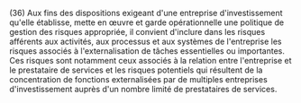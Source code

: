 (36) Aux fins des dispositions exigeant d'une entreprise d'investissement qu'elle établisse, mette en œuvre et garde opérationnelle une politique de gestion des risques appropriée, il convient d'inclure dans les risques afférents aux activités, aux processus et aux systèmes de l'entreprise les risques associés à l'externalisation de tâches essentielles ou importantes. Ces risques sont notamment ceux associés à la relation entre l'entreprise et le prestataire de services et les risques potentiels qui résultent de la concentration de fonctions externalisées par de multiples entreprises d'investissement auprès d'un nombre limité de prestataires de services.